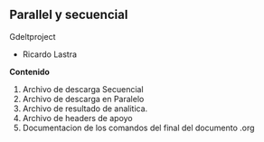 ## Parallel y secuencial

Gdeltproject

* Ricardo Lastra 

**Contenido**

  1. Archivo de descarga Secuencial
  2. Archivo de descarga en Paralelo
  3. Archivo de resultado de analitica.
  4. Archivo de headers de apoyo
  5. Documentacion de los comandos del final del documento .org
